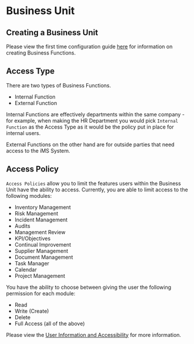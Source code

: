 # Business Unit

## Creating a Business Unit

Please view the first time configuration guide [here][First Time Configuration] for information on creating Business Functions.

## Access Type

There are two types of Business Functions.
+ Internal Function
+ External Function

Internal Functions are effectively departments within the same company - for example, when making the HR Department you would pick `Internal Function` as the Access Type as it would be the policy put in place for internal users. 

External Functions on the other hand are for outside parties that need access to the iMS System. 

## Access Policy

`Access Policies` allow you to limit the features users within the Business Unit have the ability to access. Currently, you are able to limit access to the following modules:

+ Inventory Management
+ Risk Management
+ Incident Management
+ Audits
+ Management Review
+ KPI/Objectives
+ Continual Improvement
+ Supplier Management
+ Document Management
+ Task Manager
+ Calendar
+ Project Management

You have the ability to choose between giving the user the following permission for each module:

+ Read
+ Write (Create)
+ Delete
+ Full Access (all of the above)

Please view the [User Information and Accessibility][Info] for more information.

[First Time Configuration]: ../../intro#create-a-business-function "First Time Configuration"
[Info]: ../../info "User Information and Accessibility"
